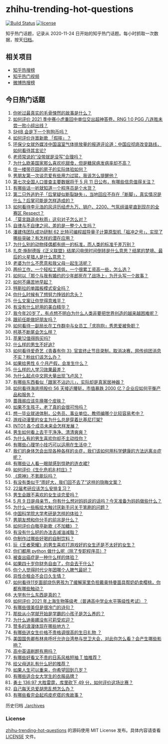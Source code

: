# zhihu-trending-hot-questions

[![Build Status](https://github.com/justjavac/zhihu-trending-hot-questions/workflows/ci/badge.svg?branch=master)](https://github.com/justjavac/zhihu-trending-hot-questions/actions)
[![license](https://img.shields.io/github/license/justjavac/zhihu-trending-hot-questions)](https://github.com/justjavac/zhihu-trending-hot-questions/blob/master/LICENSE)

知乎热门话题，记录从 2020-11-24 日开始的知乎热门话题。每小时抓取一次数据，按天[归档](./archives)。

## 相关项目

- [知乎热搜榜](https://github.com/justjavac/zhihu-trending-top-search)
- [知乎热门视频](https://github.com/justjavac/zhihu-trending-hot-video)
- [微博热搜榜](https://github.com/justjavac/weibo-trending-hot-search)

## 今日热门话题

<!-- BEGIN -->
<!-- 最后更新时间 Mon May 10 2021 09:56:04 GMT+0800 (China Standard Time) -->

1. [你听过最真实的毛骨悚然的故事是什么？](https://www.zhihu.com/question/458168131)
2. [如何评价 2021 季中赛小虎重回中单位交出超神答卷，RNG 1:0 PGG
   八连胜未尝一败小组出线？](https://www.zhihu.com/question/458616540)
3. [SHIB 会是下一个狗狗币吗？](https://www.zhihu.com/question/455602405)
4. [如何评价许嵩新歌 「假摔」？](https://www.zhihu.com/question/458607627)
5. [环保少女就外媒涉中国温室气体排放量的报道评论道：中国应彻底改变路线，如何看待其言论?](https://www.zhihu.com/question/458454363)
6. [老师常说的“没带就是没写”合理吗？](https://www.zhihu.com/question/457033055)
7. [为什么欧美国家那么喜欢吃甜食，但是糖尿病发病率却不高？](https://www.zhihu.com/question/418929439)
8. [住一楼带花园的房子的实际体验如何？](https://www.zhihu.com/question/24249319)
9. [男朋友第一次谈恋爱有些用力过猛，我该怎么提醒他？](https://www.zhihu.com/question/419802297)
10. [第七次全国人口普查主要数据将于 5 月 11
    日公布，有哪些信息值得关注？](https://www.zhihu.com/question/458484293)
11. [有哪些话一听就知道一个程序员是个水货？](https://www.zhihu.com/question/439598096)
12. [第二只外逃豹子「后掌疑似断裂缺失」，当地回应不存在「断脚」，真实情况是什么？后掌可能是怎样造成的？](https://www.zhihu.com/question/458556062)
13. [如何看待李元浩的风评历经虎九万、销户、2200、气氛组谐星直到现在的全赛区
    Respect？](https://www.zhihu.com/question/458398300)
14. [「莫言路遥余秋雨」这句对子怎么对？](https://www.zhihu.com/question/359189927)
15. [自律与不自律之间，差的是一整个人生吗？](https://www.zhihu.com/question/441394802)
16. [潘建伟团队成功研制 62
    比特可编程超导量子计算原型机「祖冲之号」，实现了哪些突破？有怎样的潜在应用？](https://www.zhihu.com/question/458402313)
17. [为什么别的动物择偶都有统一的标准，而人类的标准千差万别？](https://www.zhihu.com/question/457515166)
18. [扎克·施耐德版《正义联盟》结尾闪电侠时间倒转是什么意思？结尾的梦境、最后的火星猎人是什么意思？](https://www.zhihu.com/question/450098286)
19. [老婆为什么不愿意和我父母一起生活呢？](https://www.zhihu.com/question/458049398)
20. [两份工作，一个轻松工资低，一个很累工资高一些，怎么选？](https://www.zhihu.com/question/63557154)
21. [如何以「那个与我有婚约的少年郎死在了战场上」为开头写一个故事？](https://www.zhihu.com/question/453140540)
22. [如何不痛苦地早起？](https://www.zhihu.com/question/22120300)
23. [特斯拉的单踏板模式安全吗？](https://www.zhihu.com/question/457106227)
24. [你什么时候有了想努力挣钱的念头？](https://www.zhihu.com/question/453078678)
25. [什么文案让你觉得意难平？](https://www.zhihu.com/question/453247567)
26. [有没有什么好用的美白精华？](https://www.zhihu.com/question/313635834)
27. [我今年20岁了，有点想不明白为什么人类非要把世界创造的越来越困难呢？](https://www.zhihu.com/question/452475296)
28. [跟前任能做好朋友吗？](https://www.zhihu.com/question/454060575)
29. [如何看待一副局长在工作群中与女员工「求抱抱」秀恩爱被免职？](https://www.zhihu.com/question/458503250)
30. [柯基不断尾会怎么样？](https://www.zhihu.com/question/366868572)
31. [苹果12值得购买吗?](https://www.zhihu.com/question/369674875)
32. [什么样的男生不好追?](https://www.zhihu.com/question/295115524)
33. [如何看待爱奇艺《青春有你
    3》官宣终止节目录制，取消决赛，网传组团消息不实？粉丝们该怎么办？](https://www.zhihu.com/question/458528380)
34. [如果给男性 6 个月产假，会发生什么？](https://www.zhihu.com/question/458379267)
35. [什么样的人学习效果最差？](https://www.zhihu.com/question/305792030)
36. [为什么起点中文网大量出现飞卢风？](https://www.zhihu.com/question/454447604)
37. [有哪些东西看似「跟家不沾边儿」，实际却是真家居神器？](https://www.zhihu.com/question/454606011)
38. [如何看待海底捞股价 56 天接近腰斩，市值暴跌 2000
    亿？企业应如何平衡产品和服务？](https://www.zhihu.com/question/458401875)
39. [蔷薇阁应该先换哪个皮肤？](https://www.zhihu.com/question/457705284)
40. [如果不生孩子，老了真的会很可怜吗？](https://www.zhihu.com/question/444313202)
41. [想一毕业就进体制，公务员、事业单位、教师编哪个比较容易考中？](https://www.zhihu.com/question/456370248)
42. [游戏动漫里的女主为什么总是穿着比基尼打架?](https://www.zhihu.com/question/453352120)
43. [INTO1 各个成员未来会怎样发展？](https://www.zhihu.com/question/456784751)
44. [男生如何看上去干干净净、清清爽爽？](https://www.zhihu.com/question/60449658)
45. [为什么有的男生喜欢你却不主动找你？](https://www.zhihu.com/question/328791863)
46. [有哪些心理学小技巧可以运用在生活中？](https://www.zhihu.com/question/24245141)
47. [我们的身体怎会出现各种各样的炎症，我们该如何用科学健康的方法远离炎症呢？](https://www.zhihu.com/question/457066503)
48. [有哪些让人看一眼就感到惊艳的连衣裙?](https://www.zhihu.com/question/383661922)
49. [如何评价《生化危机8:村庄》?](https://www.zhihu.com/question/401056274)
50. [《原神》不氪能玩吗？](https://www.zhihu.com/question/423647947)
51. [有没有类似于“雨好大，我们回不去了”这样的隐晦文案？](https://www.zhihu.com/question/445913131)
52. [22届考研应该怎么安排复习？](https://www.zhihu.com/question/413326195)
53. [男生会跟不喜欢的女生谈恋爱吗？](https://www.zhihu.com/question/451063860)
54. [5 月 9
    日是母亲节，你有什么想对妈妈说的话吗？今天准备为妈妈做些什么？](https://www.zhihu.com/question/458478831)
55. [为什么一些板绘大触讨厌新手问关于笔刷的问题？](https://www.zhihu.com/question/29415580)
56. [中国科学院大学考研是怎样的体验？](https://www.zhihu.com/question/268420515)
57. [男朋友想和你分手的前兆是什么？](https://www.zhihu.com/question/23312889)
58. [如何评价白敬亭新歌《不加糖》？](https://www.zhihu.com/question/458425242)
59. [有没有什么好的办法去减油减脂？](https://www.zhihu.com/question/455888186)
60. [你制作过哪些好喝的自制饮料？](https://www.zhihu.com/question/23019168)
61. [玩《王者荣耀》的男生喜欢打游戏好的女生还是不太好的女生？](https://www.zhihu.com/question/457990985)
62. [你们都用 python 做什么呢（除了专职程序员）?](https://www.zhihu.com/question/439442263)
63. [被查出癌症是一种什么样的体验？](https://www.zhihu.com/question/316703481)
64. [如果四十岁你财务自由了，你会去干什么?](https://www.zhihu.com/question/323042685)
65. [你个人觉得时代少年团哪个人脾气最好？](https://www.zhihu.com/question/452322693)
66. [异性合租会不会日久生情？](https://www.zhihu.com/question/295424569)
67. [如何看待11岁面部烧伤男孩为了缓解家里负担戴奥特曼面具帮奶奶卖樱桃，你都有哪些触动？](https://www.zhihu.com/question/458441722)
68. [大学有什么东西是真的？](https://www.zhihu.com/question/430807321)
69. [如何评价 2021
    年上海生物等级考（普通高中学业水平等级性考试）？](https://www.zhihu.com/question/455464126)
70. [有哪些很美但是很冷门的诗句？](https://www.zhihu.com/question/375569001)
71. [那些从小学就开始是学霸的小孩子是怎么养的？](https://www.zhihu.com/question/427567462)
72. [为什么迪奥娜没有可莉受欢迎？](https://www.zhihu.com/question/458071219)
73. [赞多的浪漫体现在哪些地方？](https://www.zhihu.com/question/458459520)
74. [有哪些送女生价格不贵格调很高的生日礼物 ？](https://www.zhihu.com/question/277831030)
75. [美国国务卿布林肯呼吁允许台湾参与世卫大会，对此你怎么看？会产生哪些影响？](https://www.zhihu.com/question/458323936)
76. [高中英语刷题有用吗？](https://www.zhihu.com/question/312216212)
77. [有哪些好看又不贵的日系风格短袖 T 恤推荐？](https://www.zhihu.com/question/267880033)
78. [给父母送礼有什么好的推荐？](https://www.zhihu.com/question/27251347)
79. [如果人生可以重来，你希望回到几岁？](https://www.zhihu.com/question/457500157)
80. [有哪些适合女大学生的衣服品牌 ?](https://www.zhihu.com/question/37101521)
81. [勇士 136:97 大胜雷霆，库里砍下 49
    分，如何评价这场比赛？](https://www.zhihu.com/question/458480119)
82. [自己每天总爱胡思乱想怎么办？](https://www.zhihu.com/question/364386829)
83. [有哪些看完会起鸡皮疙瘩的鬼故事？](https://www.zhihu.com/question/447385140)

<!-- END -->

历史归档 [./archives](./archives)

### License

[zhihu-trending-hot-questions](https://github.com/justjavac/zhihu-trending-hot-questions)
的源码使用 MIT License 发布。具体内容请查看 [LICENSE](./LICENSE) 文件。
